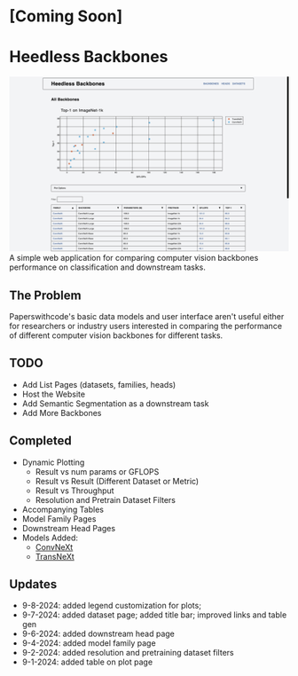 # [Coming Soon]

# Heedless Backbones
![Alt text](assets/plot_view.png?raw=true "Plot View")
A simple web application for comparing computer vision backbones performance on classification and downstream tasks.

## The Problem
Paperswithcode's basic data models and user interface aren't useful either for researchers or industry users interested in comparing the performance of different computer vision backbones for different tasks.

## TODO
- Add List Pages (datasets, families, heads)
- Host the Website
- Add Semantic Segmentation as a downstream task
- Add More Backbones


## Completed
- Dynamic Plotting
  - Result vs num params or GFLOPS
  - Result vs Result (Different Dataset or Metric)
  - Result vs Throughput
  - Resolution and Pretrain Dataset Filters 
- Accompanying Tables
- Model Family Pages
- Downstream Head Pages
- Models Added:
  - [ConvNeXt](https://arxiv.org/abs/2201.03545)
  - [TransNeXt](https://arxiv.org/abs/2311.17132)

## Updates
- 9-8-2024: added legend customization for plots;
- 9-7-2024: added dataset page; added title bar; improved links and table gen
- 9-6-2024: added downstream head page
- 9-4-2024: added model family page
- 9-2-2024: added resolution and pretraining dataset filters
- 9-1-2024: added table on plot page
